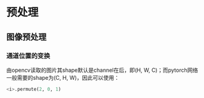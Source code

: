 # 预处理

## 图像预处理

### 通道位置的变换

由opencv读取的图片其shape默认是channel在后，即(H, W, C)；而pytorch网络一般需要的shape为(C, H, W)，因此可以使用：

```python
<i>.permute(2, 0, 1)
```
